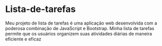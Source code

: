 # Lista-de-tarefas
Meu projeto de lista de tarefas é uma aplicação web desenvolvida com a poderosa combinação de JavaScript e Bootstrap. Minha lista de tarefas permite que os usuários organizem suas atividades diárias de maneira eficiente e eficaz
